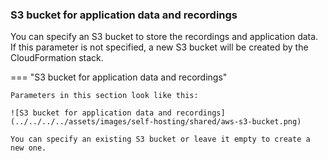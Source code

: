
### S3 bucket for application data and recordings

You can specify an S3 bucket to store the recordings and application data. If this parameter is not specified, a new S3 bucket will be created by the CloudFormation stack.

=== "S3 bucket for application data and recordings"

    Parameters in this section look like this:

    ![S3 bucket for application data and recordings](../../../../assets/images/self-hosting/shared/aws-s3-bucket.png)

    You can specify an existing S3 bucket or leave it empty to create a new one.
